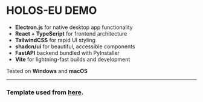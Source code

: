 # HOLOS-EU DEMO

- **Electron.js** for native desktop app functionality
- **React + TypeScript** for frontend architecture
- **TailwindCSS** for rapid UI styling
- **shadcn/ui** for beautiful, accessible components
- **FastAPI** backend bundled with PyInstaller
- **Vite** for lightning-fast builds and development

Tested on **Windows** and **macOS**

---

### Template used from [here](https://github.com/ShakeefAhmedRakin/electron-react-ts-tailwind-shadcn-fastapi-template).
